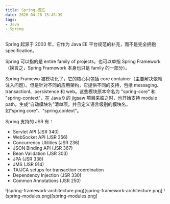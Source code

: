 ```yaml
---
title: Spring 概览
date: 2020-04-20 15:45:39
tags:
- Java
- Spring
---
```

Spring 起源于 2003 年，它作为 Java EE 平台规范的补充，而不是完全拥抱 specification。

Spring 可以指的是 entire family of projects。也可以单指 Spring Framework（换言之，Spring Framework 本身也只是 family 的一部分）。

Spring Framewo 被模块化了，它的核心只包括 core container（主要解决依赖注入问题）。但是针对不同的应用架构，它提供不同的支持，包括 messaging、transactionl、persistence 和 web。这些模块原本命名为 "spring-core" 和 "spring-context"，在 Java 9 的 jigsaw 项目来临之时，也开始支持 module path，生成“自动模块名”清单项，并且定义语言级别的模块名，如"spring.core"、"spring.context"。

Spring 支持的 JSR 有：

 - Servlet API (JSR 340)
 - WebSocket API (JSR 356)
 - Concurrency Utilities (JSR 236)
 - JSON Binding API (JSR 367)
 - Bean Validation (JSR 303)
 - JPA (JSR 338)
 - JMS (JSR 914)
 - TA/JCA setups for transaction coordination
 - Dependency Injection (JSR 330)
 - Common Annotations (JSR 250)


!(spring-framework-architecture.png)[spring-framework-architecture.png]
!(spring-modules.png)[spring-modules.png]

